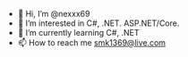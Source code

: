 - 👋 Hi, I’m @nexxx69
- 👀 I’m interested in C#, .NET. ASP.NET/Core.
- 🌱 I’m currently learning C#, .NET
- 📫 How to reach me smk1369@live.com

<!---
nexxx69/nexxx69 is a ✨ special ✨ repository because its `README.md` (this file) appears on your GitHub profile.
You can click the Preview link to take a look at your changes.
--->
